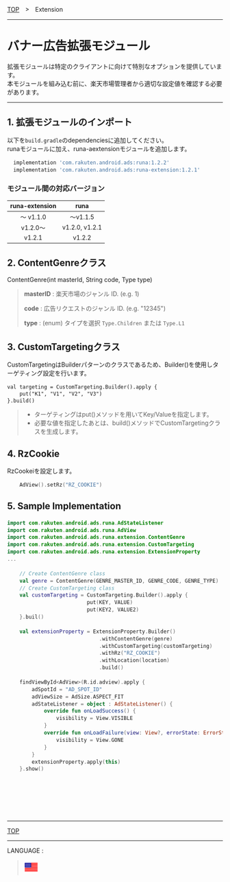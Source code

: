 [TOP](../#top)　>　Extension

---

# バナー広告拡張モジュール

拡張モジュールは特定のクライアントに向けて特別なオプションを提供しています。<br>
本モジュールを組み込む前に、楽天市場管理者から適切な設定値を確認する必要があります。

---

## 1. 拡張モジュールのインポート

以下を`build.gradle`のdependenciesに追加してください。<br>
runaモジュールに加え、runa-aextensionモジュールを追加します。

```gradle
  implementation 'com.rakuten.android.ads:runa:1.2.2'
  implementation 'com.rakuten.android.ads:runa-extension:1.2.1'
```

### モジュール間の対応バージョン

|runa-extension|runa|
|:---:|:---:|
|〜 v1.1.0|〜v1.1.5|
|v1.2.0〜|v1.2.0, v1.2.1|
|v1.2.1|v1.2.2|

## 2. ContentGenreクラス

ContentGenre(int masterId, String code, Type type)

> **masterID** : 楽天市場のジャンル ID. (e.g. 1)
>
> **code** : 広告リクエストのジャンル ID. (e.g. "12345")
>
> **type** : (enum) タイプを選択 `Type.Children` または `Type.L1`

## 3. CustomTargetingクラス

CustomTargetingはBuilderパターンのクラスであるため、Builder()を使用しターゲティング設定を行います。

```
val targeting = CustomTargeting.Builder().apply {
    put("K1", "V1", "V2", "V3")
}.build()
```

> * ターゲティングはput()メソッドを用いてKey/Valueを指定します。
> * 必要な値を指定したあとは、build()メソッドでCustomTargetingクラスを生成します。

## 4. RzCookie

RzCookeiを設定します。

```kotlin
    AdView().setRz("RZ_COOKIE")
```

## 5. Sample Implementation

```kotlin
import com.rakuten.android.ads.runa.AdStateListener
import com.rakuten.android.ads.runa.AdView
import com.rakuten.android.ads.runa.extension.ContentGenre
import com.rakuten.android.ads.runa.extension.CustomTargeting
import com.rakuten.android.ads.runa.extension.ExtensionProperty
...

    // Create ContentGenre class
    val genre = ContentGenre(GENRE_MASTER_ID, GENRE_CODE, GENRE_TYPE)
    // Create CustomTargeting class
    val customTargeting = CustomTargeting.Builder().apply {
                          put(KEY, VALUE)
                          put(KEY2, VALUE2)
    }.buil()

    val extensionProperty = ExtensionProperty.Builder()
                              .withContentGenre(genre)
                              .withCustomTargeting(customTargeting)
                              .withRz("RZ_COOKIE")
                              .withLocation(location)
                              .build()

    findViewById<AdView>(R.id.adview).apply {
        adSpotId = "AD_SPOT_ID"
        adViewSize = AdSize.ASPECT_FIT
        adStateListener = object : AdStateListener() {
            override fun onLoadSuccess() {
                visibility = View.VISIBLE
            }
            override fun onLoadFailure(view: View?, errorState: ErrorState) {
                visibility = View.GONE
            }
        }
        extensionProperty.apply(this)
    }.show()
```


<br><br><br><br><br>

---
[TOP](../#top)

---
LANGUAGE :
> [![en](/doc/lang/en.png)](/doc/extension/README.md)

